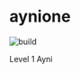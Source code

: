 # aynione
![build](https://ci.appveyor.com/api/projects/status/42s1xul28amnxe9j?svg=true)

Level 1 Ayni
